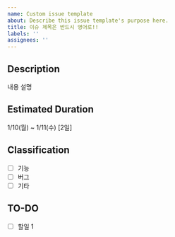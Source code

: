 ```yaml
---
name: Custom issue template
about: Describe this issue template's purpose here.
title: 이슈 제목은 반드시 영어로!!
labels: ''
assignees: ''
---
```


## Description

내용 설명

## Estimated Duration

1/10(월) ~ 1/11(수) [2일]

## Classification

- [ ] 기능
- [ ] 버그
- [ ] 기타

## TO-DO

- [ ] 할일 1
